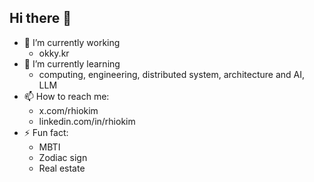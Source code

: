 ## Hi there 👋

- 🔭 I’m currently working
  - okky.kr
- 🌱 I’m currently learning
  - computing, engineering, distributed system, architecture and AI, LLM
- 📫 How to reach me:
  - x.com/rhiokim
  - linkedin.com/in/rhiokim
- ⚡ Fun fact:
  - MBTI
  - Zodiac sign
  - Real estate 

<!--
- 👯 I’m looking to collaborate on ...
- 🤔 I’m looking for help with ...
- 💬 Ask me about ...
- 😄 Pronouns: ...
-->
